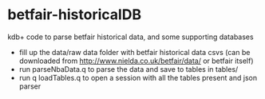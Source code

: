 betfair-historicalDB
====================

kdb+ code to parse betfair historical data, and some supporting databases

- fill up the data/raw data folder with betfair historical data csvs 
  (can be downloaded from http://www.nielda.co.uk/betfair/data/ or betfair itself)
- run parseNbaData.q to parse the data and save to tables in tables/
- run q loadTables.q to open a session with all the tables present and json parser
